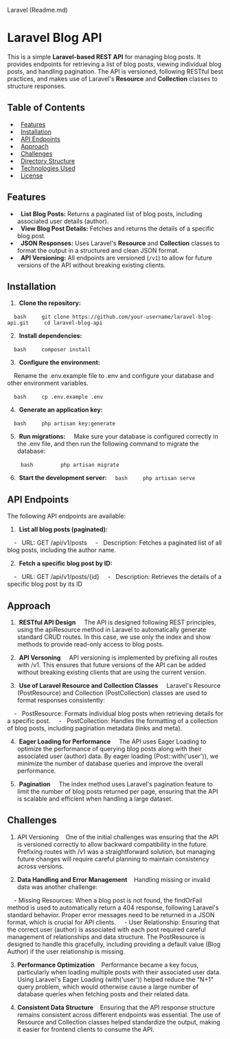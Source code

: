 Laravel (Readme.md)
# Laravel Blog API

This is a simple **Laravel-based REST API** for managing blog posts. It provides endpoints for retrieving a list of blog posts, viewing individual blog posts, and handling pagination. The API is versioned, following RESTful best practices, and makes use of Laravel's **Resource** and **Collection** classes to structure responses.

## Table of Contents

-   [Features](#features)
-   [Installation](#installation)
-   [API Endpoints](#api-endpoints)
-   [Approach](#approach)
-   [Challenges](#challenges)
-   [Directory Structure](#directory-structure)
-   [Technologies Used](#technologies-used)
-   [License](#license)

## Features

-   **List Blog Posts:** Returns a paginated list of blog posts, including associated user details (author).
-   **View Blog Post Details:** Fetches and returns the details of a specific blog post.
-   **JSON Responses:** Uses Laravel's **Resource** and **Collection** classes to format the output in a structured and clean JSON format.
-   **API Versioning:** All endpoints are versioned (`/v1`) to allow for future versions of the API without breaking existing clients.

## Installation

1.  **Clone the repository:**

    ```bash
    git clone https://github.com/your-username/laravel-blog-api.git
    cd laravel-blog-api
    ```

2.  **Install dependencies:**

    ```bash
    composer install
    ```

3.  **Configure the environment:**

    Rename the .env.example file to .env and configure your database and other environment variables.

    ```bash
    cp .env.example .env
    ```

4.  **Generate an application key:**

    ```bash
    php artisan key:generate
    ```

5.  **Run migrations:**
    Make sure your database is configured correctly in the .env file, and then run the following command to migrate the database:

        ```bash
        php artisan migrate
        ```

6.  **Start the development server:**
    ```bash
    php artisan serve
    ```

## API Endpoints

The following API endpoints are available:

1.  **List all blog posts (paginated):**

    -   URL: GET /api/v1/posts
    -   Description: Fetches a paginated list of all blog posts, including the author name.

2.  **Fetch a specific blog post by ID:**

    -   URL: GET /api/v1/posts/{id}
    -   Description: Retrieves the details of a specific blog post by its ID

## Approach

1.  **RESTful API Design**
    The API is designed following REST principles, using the apiResource method in Laravel to automatically generate standard CRUD routes. In this case, we use only the index and show methods to provide read-only access to blog posts.

2.  **API Versoning**
    API versioning is implemented by prefixing all routes with /v1. This ensures that future versions of the API can be added without breaking existing clients that are using the current version.

3.  **Use of Laravel Resource and Collection Classes**
    Laravel's Resource (PostResource) and Collection (PostCollection) classes are used to format responses consistently:

    -   PostResource: Formats individual blog posts when retrieving details for a specific post.
    -   PostCollection: Handles the formatting of a collection of blog posts, including pagination metadata (links and meta).

4.  **Eager Loading for Performance**
    The API uses Eager Loading to optimize the performance of querying blog posts along with their associated user (author) data. By eager loading (Post::with('user')), we minimize the number of database queries and improve the overall performance.

5.  **Pagination**
    The index method uses Laravel's pagination feature to limit the number of blog posts returned per page, ensuring that the API is scalable and efficient when handling a large dataset.

## Challenges

1. API Versioning
   One of the initial challenges was ensuring that the API is versioned correctly to allow backward compatibility in the future. Prefixing routes with /v1 was a straightforward solution, but managing future changes will require careful planning to maintain consistency across versions.

2. **Data Handling and Error Management**
   Handling missing or invalid data was another challenge:

    - Missing Resources: When a blog post is not found, the findOrFail method is used to automatically return a 404 response, following Laravel's standard behavior. Proper error messages need to be returned in a JSON format, which is crucial for API clients.
    - User Relationship: Ensuring that the correct user (author) is associated with each post required careful management of relationships and data structure. The PostResource is designed to handle this gracefully, including providing a default value (Blog Author) if the user relationship is missing.

3. **Performance Optimization**
   Performance became a key focus, particularly when loading multiple posts with their associated user data. Using Laravel's Eager Loading (with('user')) helped reduce the "N+1" query problem, which would otherwise cause a large number of database queries when fetching posts and their related data.

4. **Consistent Data Structure**
   Ensuring that the API response structure remains consistent across different endpoints was essential. The use of Resource and Collection classes helped standardize the output, making it easier for frontend clients to consume the API.

